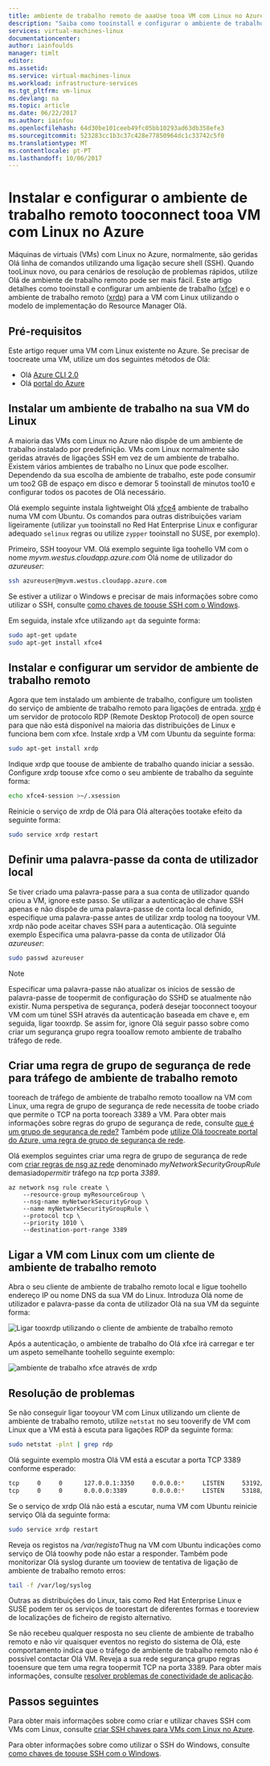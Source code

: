 ```yaml
---
title: ambiente de trabalho remoto de aaaUse tooa VM com Linux no Azure | Microsoft Docs
description: "Saiba como tooinstall e configurar o ambiente de trabalho remoto (xrdp) tooconnect tooa VM com Linux no Azure com as ferramentas gráficas"
services: virtual-machines-linux
documentationcenter: 
author: iainfoulds
manager: timlt
editor: 
ms.assetid: 
ms.service: virtual-machines-linux
ms.workload: infrastructure-services
ms.tgt_pltfrm: vm-linux
ms.devlang: na
ms.topic: article
ms.date: 06/22/2017
ms.author: iainfou
ms.openlocfilehash: 64d30be101ceeb49fc05bb10293ad63db358efe3
ms.sourcegitcommit: 523283cc1b3c37c428e77850964dc1c33742c5f0
ms.translationtype: MT
ms.contentlocale: pt-PT
ms.lasthandoff: 10/06/2017
---
```

# <a name="install-and-configure-remote-desktop-tooconnect-tooa-linux-vm-in-azure"></a>Instalar e configurar o ambiente de trabalho remoto tooconnect tooa VM com Linux no Azure
Máquinas de virtuais (VMs) com Linux no Azure, normalmente, são geridas Olá linha de comandos utilizando uma ligação secure shell (SSH). Quando tooLinux novo, ou para cenários de resolução de problemas rápidos, utilize Olá de ambiente de trabalho remoto pode ser mais fácil. Este artigo detalhes como tooinstall e configurar um ambiente de trabalho ([xfce](https://www.xfce.org)) e o ambiente de trabalho remoto ([xrdp](http://www.xrdp.org)) para a VM com Linux utilizando o modelo de implementação do Resource Manager Olá.


## <a name="prerequisites"></a>Pré-requisitos
Este artigo requer uma VM com Linux existente no Azure. Se precisar de toocreate uma VM, utilize um dos seguintes métodos de Olá:

- Olá [Azure CLI 2.0](quick-create-cli.md)
- Olá [portal do Azure](quick-create-portal.md)


## <a name="install-a-desktop-environment-on-your-linux-vm"></a>Instalar um ambiente de trabalho na sua VM do Linux
A maioria das VMs com Linux no Azure não dispõe de um ambiente de trabalho instalado por predefinição. VMs com Linux normalmente são geridas através de ligações SSH em vez de um ambiente de trabalho. Existem vários ambientes de trabalho no Linux que pode escolher. Dependendo da sua escolha de ambiente de trabalho, este pode consumir um too2 GB de espaço em disco e demorar 5 tooinstall de minutos too10 e configurar todos os pacotes de Olá necessário.

Olá exemplo seguinte instala lightweight Olá [xfce4](https://www.xfce.org/) ambiente de trabalho numa VM com Ubuntu. Os comandos para outras distribuições variam ligeiramente (utilizar `yum` tooinstall no Red Hat Enterprise Linux e configurar adequado `selinux` regras ou utilize `zypper` tooinstall no SUSE, por exemplo).

Primeiro, SSH tooyour VM. Olá exemplo seguinte liga toohello VM com o nome *myvm.westus.cloudapp.azure.com* Olá nome de utilizador do *azureuser*:

```bash
ssh azureuser@myvm.westus.cloudapp.azure.com
```

Se estiver a utilizar o Windows e precisar de mais informações sobre como utilizar o SSH, consulte [como chaves de toouse SSH com o Windows](ssh-from-windows.md).

Em seguida, instale xfce utilizando `apt` da seguinte forma:

```bash
sudo apt-get update
sudo apt-get install xfce4
```

## <a name="install-and-configure-a-remote-desktop-server"></a>Instalar e configurar um servidor de ambiente de trabalho remoto
Agora que tem instalado um ambiente de trabalho, configure um toolisten do serviço de ambiente de trabalho remoto para ligações de entrada. [xrdp](http://xrdp.org) é um servidor de protocolo RDP (Remote Desktop Protocol) de open source para que não está disponível na maioria das distribuições de Linux e funciona bem com xfce. Instale xrdp a VM com Ubuntu da seguinte forma:

```bash
sudo apt-get install xrdp
```

Indique xrdp que toouse de ambiente de trabalho quando iniciar a sessão. Configure xrdp toouse xfce como o seu ambiente de trabalho da seguinte forma:

```bash
echo xfce4-session >~/.xsession
```

Reinicie o serviço de xrdp de Olá para Olá alterações tootake efeito da seguinte forma:

```bash
sudo service xrdp restart
```


## <a name="set-a-local-user-account-password"></a>Definir uma palavra-passe da conta de utilizador local
Se tiver criado uma palavra-passe para a sua conta de utilizador quando criou a VM, ignore este passo. Se utilizar a autenticação de chave SSH apenas e não dispõe de uma palavra-passe de conta local definido, especifique uma palavra-passe antes de utilizar xrdp toolog na tooyour VM. xrdp não pode aceitar chaves SSH para a autenticação. Olá seguinte exemplo Especifica uma palavra-passe da conta de utilizador Olá *azureuser*:

```bash
sudo passwd azureuser
```

> [!NOTE]
> Especificar uma palavra-passe não atualizar os inícios de sessão de palavra-passe de toopermit de configuração do SSHD se atualmente não existir. Numa perspetiva de segurança, poderá desejar tooconnect tooyour VM com um túnel SSH através da autenticação baseada em chave e, em seguida, ligar tooxrdp. Se assim for, ignore Olá seguir passo sobre como criar um segurança grupo regra tooallow remoto ambiente de trabalho tráfego de rede.


## <a name="create-a-network-security-group-rule-for-remote-desktop-traffic"></a>Criar uma regra de grupo de segurança de rede para tráfego de ambiente de trabalho remoto
tooreach de tráfego de ambiente de trabalho remoto tooallow na VM com Linux, uma regra de grupo de segurança de rede necessita de toobe criado que permite o TCP na porta tooreach 3389 a VM. Para obter mais informações sobre regras do grupo de segurança de rede, consulte [que é um grupo de segurança de rede?](../../virtual-network/virtual-networks-nsg.md?toc=%2fazure%2fvirtual-machines%2flinux%2ftoc.json) Também pode [utilize Olá toocreate portal do Azure, uma regra de grupo de segurança de rede](../windows/nsg-quickstart-portal.md?toc=%2fazure%2fvirtual-machines%2flinux%2ftoc.json).

Olá exemplos seguintes criar uma regra de grupo de segurança de rede com [criar regras de nsg az rede](/cli/azure/network/nsg/rule#create) denominado *myNetworkSecurityGroupRule* demasiado*permitir* tráfego na *tcp* porta *3389*.

```azurecli
az network nsg rule create \
    --resource-group myResourceGroup \
    --nsg-name myNetworkSecurityGroup \
    --name myNetworkSecurityGroupRule \
    --protocol tcp \
    --priority 1010 \
    --destination-port-range 3389
```


## <a name="connect-your-linux-vm-with-a-remote-desktop-client"></a>Ligar a VM com Linux com um cliente de ambiente de trabalho remoto
Abra o seu cliente de ambiente de trabalho remoto local e ligue toohello endereço IP ou nome DNS da sua VM do Linux. Introduza Olá nome de utilizador e palavra-passe da conta de utilizador Olá na sua VM da seguinte forma:

![Ligar tooxrdp utilizando o cliente de ambiente de trabalho remoto](./media/use-remote-desktop/remote-desktop-client.png)

Após a autenticação, o ambiente de trabalho do Olá xfce irá carregar e ter um aspeto semelhante toohello seguinte exemplo:

![ambiente de trabalho xfce através de xrdp](./media/use-remote-desktop/xfce-desktop-environment.png)


## <a name="troubleshoot"></a>Resolução de problemas
Se não conseguir ligar tooyour VM com Linux utilizando um cliente de ambiente de trabalho remoto, utilize `netstat` no seu tooverify de VM com Linux que a VM está à escuta para ligações RDP da seguinte forma:

```bash
sudo netstat -plnt | grep rdp
```

Olá seguinte exemplo mostra Olá VM está a escutar a porta TCP 3389 conforme esperado:

```bash
tcp     0     0      127.0.0.1:3350     0.0.0.0:*     LISTEN     53192/xrdp-sesman
tcp     0     0      0.0.0.0:3389       0.0.0.0:*     LISTEN     53188/xrdp
```

Se o serviço de xrdp Olá não está a escutar, numa VM com Ubuntu reinicie serviço Olá da seguinte forma:

```bash
sudo service xrdp restart
```

Reveja os registos na */var/registo*Thug na VM com Ubuntu indicações como serviço de Olá toowhy pode não estar a responder. Também pode monitorizar Olá syslog durante um tooview de tentativa de ligação de ambiente de trabalho remoto erros:

```bash
tail -f /var/log/syslog
```

Outras as distribuições do Linux, tais como Red Hat Enterprise Linux e SUSE podem ter os serviços de toorestart de diferentes formas e tooreview de localizações de ficheiro de registo alternativo.

Se não recebeu qualquer resposta no seu cliente de ambiente de trabalho remoto e não vir quaisquer eventos no registo do sistema de Olá, este comportamento indica que o tráfego de ambiente de trabalho remoto não é possível contactar Olá VM. Reveja a sua rede segurança grupo regras tooensure que tem uma regra toopermit TCP na porta 3389. Para obter mais informações, consulte [resolver problemas de conectividade de aplicação](../windows/troubleshoot-app-connection.md).


## <a name="next-steps"></a>Passos seguintes
Para obter mais informações sobre como criar e utilizar chaves SSH com VMs com Linux, consulte [criar SSH chaves para VMs com Linux no Azure](mac-create-ssh-keys.md).

Para obter informações sobre como utilizar o SSH do Windows, consulte [como chaves de toouse SSH com o Windows](ssh-from-windows.md).

